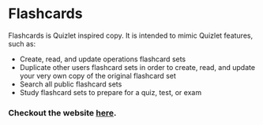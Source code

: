 # Flashcards

Flashcards is Quizlet inspired copy. It is intended to mimic Quizlet features, such as:

* Create, read, and update operations flashcard sets
* Duplicate other users flashcard sets in order to create, read, and update your very own copy of the original flashcard set
* Search all public flashcard sets
* Study flashcard sets to prepare for a quiz, test, or exam

### Checkout the website [here](https://www.flashcards-qmax.cards/).


<!-- ## Table of Contents
*The API this application accesses may take 20 seconds to "wake up". If you aren't able to access the site after 20 seconds, refresh the page* 

* [Setting Up A Forked Clone](#base-setup)

* Local Postgres Setup

*  -->
